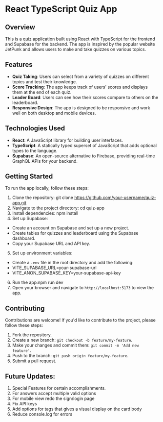 # React TypeScript Quiz App

## Overview

This is a quiz application built using React with TypeScript for the frontend and Supabase for the backend. The app is inspired by the popular website JetPunk and allows users to make and take quizzes on various topics.

## Features

- **Quiz Taking**: Users can select from a variety of quizzes on different topics and test their knowledge.
- **Score Tracking**: The app keeps track of users' scores and displays them at the end of each quiz.
- **Leader Board**: Users can see how their scores compare to others on the leaderboard.
- **Responsive Design**: The app is designed to be responsive and work well on both desktop and mobile devices.

## Technologies Used

- **React**: A JavaScript library for building user interfaces.
- **TypeScript**: A statically typed superset of JavaScript that adds optional types to the language.
- **Supabase**: An open-source alternative to Firebase, providing real-time GraphQL APIs for your backend.

## Getting Started

To run the app locally, follow these steps:

1. Clone the repository: git clone https://github.com/your-username/quiz-app.git
2. Navigate to the project directory: cd quiz-app
3. Install dependencies: npm install
4. Set up Supabase:

- Create an account on Supabase and set up a new project.
- Create tables for quizzes and leaderboard using the Supabase dashboard.
- Copy your Supabase URL and API key.

5. Set up environment variables:

- Create a `.env` file in the root directory and add the following:
- VITE_SUPABASE_URL=your-supabase-url
- VITE_ANON_SUPABASE_KEY=your-supabase-api-key

6. Run the app:npm run dev
7. Open your browser and navigate to `http://localhost:5173` to view the app.

## Contributing

Contributions are welcome! If you'd like to contribute to the project, please follow these steps:

1. Fork the repository.
2. Create a new branch: `git checkout -b feature/my-feature`.
3. Make your changes and commit them: `git commit -m 'Add new feature'`.
4. Push to the branch: `git push origin feature/my-feature`.
5. Submit a pull request.

## Future Updates:

1. Special Features for certain accomplishments.
2. For answers accept multiple valid options
3. For mobile view redo the sign/login page
4. Fix API keys  
5. Add options for tags that gives a visual display on the card body
6. Reduce console.log for errors 